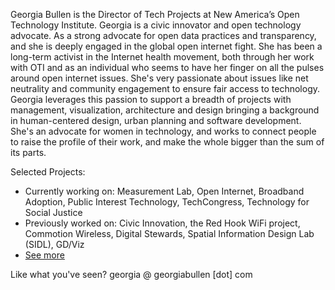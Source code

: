 Georgia Bullen is the Director of Tech Projects at New America’s Open Technology Institute. Georgia is a civic innovator and open technology advocate. As a strong advocate for open data practices and transparency, and she is deeply engaged in the global open internet fight. She has been a long-term activist in the Internet health movement, both through her work with OTI and as an individual who seems to have her finger on all the pulses around open internet issues. She's very passionate about issues like net neutrality and community engagement to ensure fair access to technology. Georgia leverages this passion to support a breadth of projects with management, visualization, architecture and design bringing a background in human-centered design, urban planning and software development. She's an advocate for women in technology, and works to connect people to raise the profile of their work, and make the whole bigger than the sum of its parts.


Selected Projects:

- Currently working on: Measurement Lab, Open Internet, Broadband Adoption, Public Interest Technology, TechCongress, Technology for Social Justice
- Previously worked on: Civic Innovation, the Red Hook WiFi project, Commotion Wireless, Digital Stewards, Spatial Information Design Lab (SIDL), GD/Viz
- [See more](cv.md)

Like what you've seen? georgia @ georgiabullen [dot] com